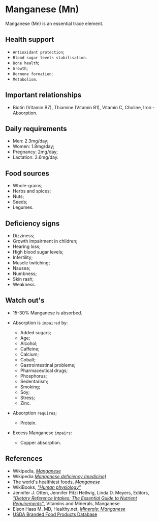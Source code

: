 # Manganese (Mn)
Manganese (Mn) is an essential trace element.

## Health support
- `Antioxidant protection`;
- `Blood sugar levels stabilisation`.
- `Bone health`;
- `Growth`;
- `Hormone formation`;
- `Metabolism`.

## Important relationships
- Biotin (Vitamin B7), Thiamine (Vitamin B1), Vitamin C, Choline, Iron - Absorption.

## Daily requirements
- Men: 2.3mg/day;
- Women: 1.8mg/day;
- Pregnancy: 2mg/day;
- Lactation: 2.6mg/day.

## Food sources
- Whole-grains;
- Herbs and spices;
- Nuts;
- Seeds;
- Legumes.

## Deficiency signs
- Dizziness;
- Growth impairment in children;
- Hearing loss;
- High blood sugar levels;
- Infertility;
- Muscle twitching;
- Nausea;
- Numbness;
- Skin rash;
- Weakness.

## Watch out's
- 15-30% Manganese is absorbed.

- Absorption is `impaired` by:
    - Added sugars;
    - Age;
    - Alcohol;
    - Caffeine;
	- Calcium;
	- Cobalt;
    - Gastrointestinal problems;
    - Pharmaceutical drugs;
	- Phosphorus;
    - Sedentarism;
    - Smoking;
	- Soy;
    - Stress;
	- Zinc.

- Absorption `requires`;	
	- Protein.

- Excess Manganese `impairs`:
    - Copper absorption.

## References
- Wikipedia, [_Manganese_](https://en.wikipedia.org/wiki/Manganese)
- Wikipedia [_Manganese deficiency (medicine)_](https://en.wikipedia.org/wiki/Manganese_deficiency_(medicine))
- The world's healthiest foods, [_Manganese_](http://www.whfoods.com/genpage.php?tname=nutrient&dbid=77)
- WikiBooks, [_"Human physiology"_](https://en.wikibooks.org/wiki/Human_Physiology/Nutrition#Minerals)
- Jennifer J. Otten, Jennifer Pitzi Hellwig, Linda D. Meyers, Editors, [_"Dietary Reference Intakes: The Essential Guide to Nutrient Requirements"_](https://www.amazon.com/Dietary-Reference-Intakes-Essential-Requirements/dp/0309157420), Vitamins and Minerals, Manganese
- Elson Haas M. MD, Healthy.net, [_Minerals: Manganese_](http://www.healthy.net/Health/Article/Manganese/2072/1)
- [USDA Branded Food Products Database](https://ndb.nal.usda.gov/ndb/nutrients/report/nutrientsfrm?max=1000&offset=0&totCount=0&nutrient1=315&nutrient2=&nutrient3=&subset=0&sort=c&measureby=g)